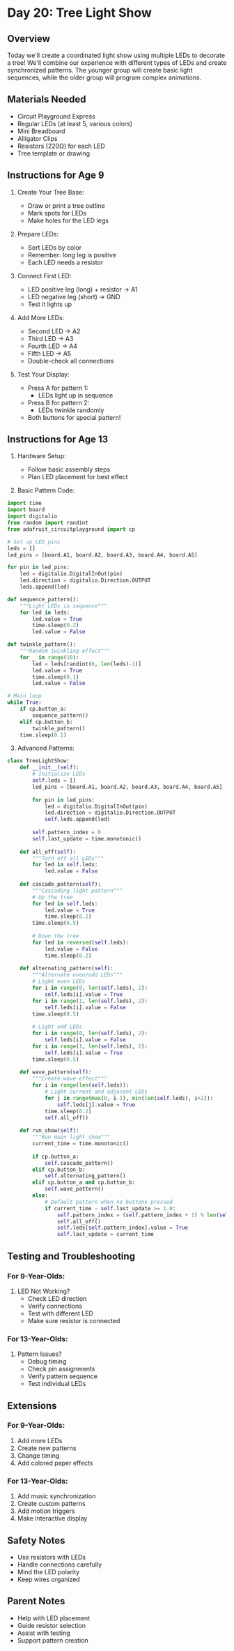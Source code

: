 # Day 20: Tree Light Show

## Overview
Today we'll create a coordinated light show using multiple LEDs to decorate a tree! We'll combine our experience with different types of LEDs and create synchronized patterns. The younger group will create basic light sequences, while the older group will program complex animations.

## Materials Needed
- Circuit Playground Express
- Regular LEDs (at least 5, various colors)
- Mini Breadboard
- Alligator Clips
- Resistors (220Ω) for each LED
- Tree template or drawing

## Instructions for Age 9

1. Create Your Tree Base:
   - Draw or print a tree outline
   - Mark spots for LEDs
   - Make holes for the LED legs

2. Prepare LEDs:
   - Sort LEDs by color
   - Remember: long leg is positive
   - Each LED needs a resistor

3. Connect First LED:
   - LED positive leg (long) + resistor → A1
   - LED negative leg (short) → GND
   - Test it lights up

4. Add More LEDs:
   - Second LED → A2
   - Third LED → A3
   - Fourth LED → A4
   - Fifth LED → A5
   - Double-check all connections

5. Test Your Display:
   - Press A for pattern 1:
     - LEDs light up in sequence
   - Press B for pattern 2:
     - LEDs twinkle randomly
   - Both buttons for special pattern!

## Instructions for Age 13

1. Hardware Setup:
   - Follow basic assembly steps
   - Plan LED placement for best effect

2. Basic Pattern Code:
```python
import time
import board
import digitalio
from random import randint
from adafruit_circuitplayground import cp

# Set up LED pins
leds = []
led_pins = [board.A1, board.A2, board.A3, board.A4, board.A5]

for pin in led_pins:
    led = digitalio.DigitalInOut(pin)
    led.direction = digitalio.Direction.OUTPUT
    leds.append(led)

def sequence_pattern():
    """Light LEDs in sequence"""
    for led in leds:
        led.value = True
        time.sleep(0.2)
        led.value = False

def twinkle_pattern():
    """Random twinkling effect"""
    for _ in range(10):
        led = leds[randint(0, len(leds)-1)]
        led.value = True
        time.sleep(0.1)
        led.value = False

# Main loop
while True:
    if cp.button_a:
        sequence_pattern()
    elif cp.button_b:
        twinkle_pattern()
    time.sleep(0.1)
```

3. Advanced Patterns:
```python
class TreeLightShow:
    def __init__(self):
        # Initialize LEDs
        self.leds = []
        led_pins = [board.A1, board.A2, board.A3, board.A4, board.A5]
        
        for pin in led_pins:
            led = digitalio.DigitalInOut(pin)
            led.direction = digitalio.Direction.OUTPUT
            self.leds.append(led)
        
        self.pattern_index = 0
        self.last_update = time.monotonic()
    
    def all_off(self):
        """Turn off all LEDs"""
        for led in self.leds:
            led.value = False
    
    def cascade_pattern(self):
        """Cascading light pattern"""
        # Up the tree
        for led in self.leds:
            led.value = True
            time.sleep(0.2)
        time.sleep(0.5)
        
        # Down the tree
        for led in reversed(self.leds):
            led.value = False
            time.sleep(0.2)
    
    def alternating_pattern(self):
        """Alternate even/odd LEDs"""
        # Light even LEDs
        for i in range(0, len(self.leds), 2):
            self.leds[i].value = True
        for i in range(1, len(self.leds), 2):
            self.leds[i].value = False
        time.sleep(0.5)
        
        # Light odd LEDs
        for i in range(0, len(self.leds), 2):
            self.leds[i].value = False
        for i in range(1, len(self.leds), 2):
            self.leds[i].value = True
        time.sleep(0.5)
    
    def wave_pattern(self):
        """Create wave effect"""
        for i in range(len(self.leds)):
            # Light current and adjacent LEDs
            for j in range(max(0, i-1), min(len(self.leds), i+2)):
                self.leds[j].value = True
            time.sleep(0.2)
            self.all_off()
    
    def run_show(self):
        """Run main light show"""
        current_time = time.monotonic()
        
        if cp.button_a:
            self.cascade_pattern()
        elif cp.button_b:
            self.alternating_pattern()
        elif cp.button_a and cp.button_b:
            self.wave_pattern()
        else:
            # Default pattern when no buttons pressed
            if current_time - self.last_update >= 1.0:
                self.pattern_index = (self.pattern_index + 1) % len(self.leds)
                self.all_off()
                self.leds[self.pattern_index].value = True
                self.last_update = current_time
```

## Testing and Troubleshooting

### For 9-Year-Olds:
1. LED Not Working?
   - Check LED direction
   - Verify connections
   - Test with different LED
   - Make sure resistor is connected

### For 13-Year-Olds:
1. Pattern Issues?
   - Debug timing
   - Check pin assignments
   - Verify pattern sequence
   - Test individual LEDs

## Extensions

### For 9-Year-Olds:
1. Add more LEDs
2. Create new patterns
3. Change timing
4. Add colored paper effects

### For 13-Year-Olds:
1. Add music synchronization
2. Create custom patterns
3. Add motion triggers
4. Make interactive display

## Safety Notes
- Use resistors with LEDs
- Handle connections carefully
- Mind the LED polarity
- Keep wires organized

## Parent Notes
- Help with LED placement
- Guide resistor selection
- Assist with testing
- Support pattern creation